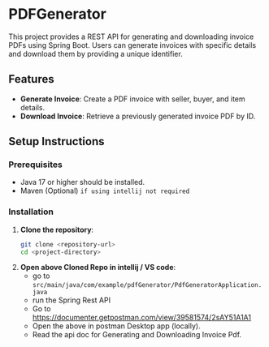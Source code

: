 # PDFGenerator

This project provides a REST API for generating and downloading invoice PDFs using Spring Boot. Users can generate invoices with specific details and download them by providing a unique identifier.

## Features

- **Generate Invoice**: Create a PDF invoice with seller, buyer, and item details.
- **Download Invoice**: Retrieve a previously generated invoice PDF by ID.

## Setup Instructions

### Prerequisites

- Java 17 or higher should be installed.
- Maven (Optional) `if using intellij not required`

### Installation

1. **Clone the repository**:
   ```bash
   git clone <repository-url>
   cd <project-directory>
   ```
2. **Open above Cloned Repo in intellij / VS code**:
    - go to `src/main/java/com/example/pdfGenerator/PdfGeneratorApplication.java`
    - run the Spring Rest API
    - Go to https://documenter.getpostman.com/view/39581574/2sAY51A1A1
    - Open the above in postman Desktop app (locally).
    - Read the api doc for Generating and Downloading Invoice Pdf.
